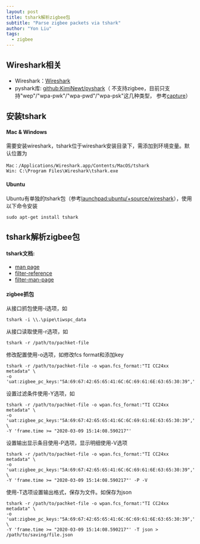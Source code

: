 ```yaml
---
layout: post
title: tshark解析zigbee包
subtitle: "Parse zigbee packets via tshark"
author: "Yon Liu"
tags:
  - zigbee
--- 
```


## Wireshark相关
- Wireshark：[Wireshark](https://www.wireshark.org/download.html)
- pyshark库: [github:KimiNewt/pyshark](https://github.com/KimiNewt/pyshark)（
不支持zigbee，目前只支持"wep"/"wpa-pwk"/"wpa-pwd"/"wpa-psk"这几种类型，
参考[capture](https://github.com/KimiNewt/pyshark/blob/master/src/pyshark/capture/capture.py)）


## 安装tshark

#### Mac & Windows
需要安装wireshark，tshark位于wireshark安装目录下，需添加到环境变量。默认位置为
```
Mac：/Applications/Wireshark.app/Contents/MacOS/tshark 
Win: C:\Program Files\Wireshark\tshark.exe
```

#### Ubuntu
Ubuntu有单独的tshark包（参考[launchpad:ubuntu/+source/wireshark](https://launchpad.net/ubuntu/+source/wireshark)），使用以下命令安装
```shell
sudo apt-get install tshark
```

## tshark解析zigbee包

#### tshark文档: 
- [man page](https://www.wireshark.org/docs/man-pages/tshark.html)
- [filter-reference](https://www.wireshark.org/docs/dfref/#section_z)
- [filter-man-page](https://www.wireshark.org/docs/man-pages/wireshark-filter.html)

#### zigbee抓包
从接口抓包使用-i选项，如
```shell
tshark -i \\.\pipe\tiwspc_data
```

从接口读取使用-r选项，如
```shell
tshark -r /path/to/pachket-file
```
修改配置使用-o选项，如修改fcs format和添加key
```shell
tshark -r /path/to/pachket-file -o wpan.fcs_format:"TI CC24xx metadata" \
-o 'uat:zigbee_pc_keys:"5A:69:67:42:65:65:41:6C:6C:69:61:6E:63:65:30:39","Normal",""'
```
设置过滤条件使用-Y选项，如
```shell
tshark -r /path/to/pachket-file -o wpan.fcs_format:"TI CC24xx metadata" \
-o 'uat:zigbee_pc_keys:"5A:69:67:42:65:65:41:6C:6C:69:61:6E:63:65:30:39","Normal",""' \
-Y 'frame.time >= "2020-03-09 15:14:08.590217"'
```
设置输出显示条目使用-P选项，显示明细使用-V选项
```shell
tshark -r /path/to/pachket-file -o wpan.fcs_format:"TI CC24xx metadata" \
-o 'uat:zigbee_pc_keys:"5A:69:67:42:65:65:41:6C:6C:69:61:6E:63:65:30:39","Normal",""' \
-Y 'frame.time >= "2020-03-09 15:14:08.590217"' -P -V
```
使用-T选项设置输出格式，保存为文件。如保存为json
```shell
tshark -r /path/to/pachket-file -o wpan.fcs_format:"TI CC24xx metadata" \
-o 'uat:zigbee_pc_keys:"5A:69:67:42:65:65:41:6C:6C:69:61:6E:63:65:30:39","Normal",""' \
-Y 'frame.time >= "2020-03-09 15:14:08.590217"' -T json > /path/to/saving/file.json
```